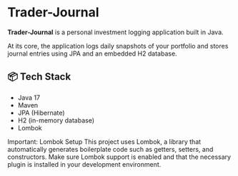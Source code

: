 # Trader-Journal

**Trader-Journal** is a personal investment logging application built in Java. 

At its core, the application logs daily snapshots of your portfolio and stores journal entries using JPA and an embedded H2 database.

## 📦 Tech Stack

- Java 17
- Maven
- JPA (Hibernate)
- H2 (in-memory database)
- Lombok

Important: Lombok Setup
This project uses Lombok, a library that automatically generates boilerplate code such as getters, setters, and constructors. 
Make sure Lombok support is enabled and that the necessary plugin is installed in your development environment.
